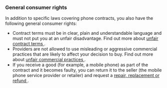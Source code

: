 ###  General consumer rights

In addition to specific laws covering phone contracts, you also have the
following general consumer rights:

  * Contract terms must be in clear, plain and understandable language and must not put you at an unfair disadvantage. Find out more about [ unfair contract terms ](/en/consumer/consumer-laws/terms-and-conditions/) . 
  * Providers are not allowed to use misleading or aggressive commercial practices that are likely to affect your decision to buy. Find out more about [ unfair commercial practices ](/en/consumer/advertising-and-promotions/unfair-sales-practices/) . 
  * If you receive a good (for example, a mobile phone) as part of the contract and it becomes faulty, you can return it to the seller (the mobile phone service provider or retailer) and request a [ repair, replacement or refund ](/en/consumer/shopping/problems-with-faulty-goods/) . 
